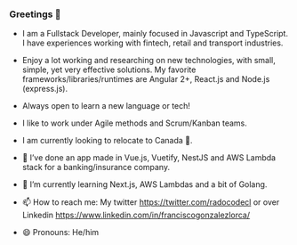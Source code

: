 ### Greetings 👋

- I am a Fullstack Developer, mainly focused in Javascript and TypeScript. I have experiences working with fintech, retail and transport industries.

- Enjoy a lot working and researching on new technologies, with small, simple, yet very effective solutions. My favorite frameworks/libraries/runtimes are Angular 2+, React.js and Node.js (express.js).

- Always open to learn a new language or tech!

- I like to work under Agile methods and Scrum/Kanban teams.

- I am currently looking to relocate to Canada 🍁.

- 🔭 I’ve done an app made in Vue.js, Vuetify, NestJS and AWS Lambda stack for a banking/insurance company.
- 🌱 I’m currently learning Next.js, AWS Lambdas and a bit of Golang.
- 📫 How to reach me: My twitter https://twitter.com/radocodecl or over Linkedin https://www.linkedin.com/in/franciscogonzalezlorca/
- 😄 Pronouns: He/him
